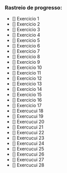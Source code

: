 ### Rastreio de progresso:

- [] Exercicio 1
- [] Exercicio 2
- [] Exercicio 3
- [] Exercicio 4
- [] Exercicio 5
- [] Exercicio 6
- [] Exercicio 7
- [] Exercicio 8
- [] Exercicio 9
- [] Exercicio 10
- [] Exercicio 11
- [] Exercicio 12
- [] Exercicio 13
- [] Exercicio 14
- [] Exercicio 15
- [] Exercicio 16
- [] Exercicio 17
- [] Exercucui 18
- [] Exercucui 19
- [] Exercucui 20
- [] Exercucui 21
- [] Exercucui 22
- [] Exercucui 23
- [] Exercucui 24
- [] Exercucui 25
- [] Exercucui 26
- [] Exercucui 27
- [] Exercucui 28

<!-- Comentando essa linha>  <span style="color:red;">Lista Sequencial concluida em 05/01/2024</span>
